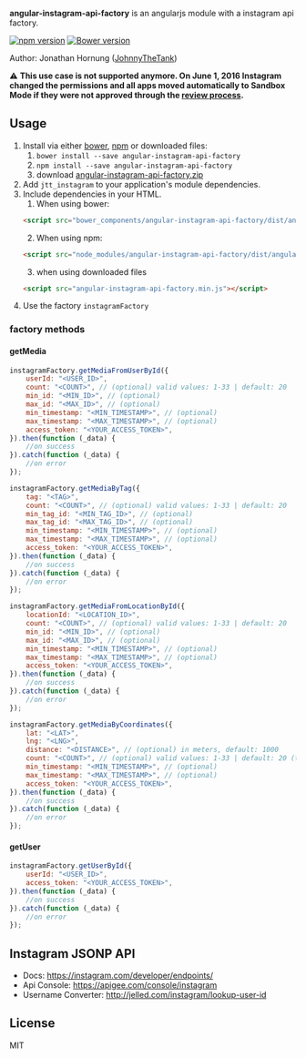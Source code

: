 **angular-instagram-api-factory** is an angularjs module with a instagram api factory.

[![npm version](https://badge.fury.io/js/angular-instagram-api-factory.png)](https://badge.fury.io/js/angular-instagram-api-factory)
[![Bower version](https://badge.fury.io/bo/angular-instagram-api-factory.png)](https://badge.fury.io/bo/angular-instagram-api-factory)

Author: Jonathan Hornung ([JohnnyTheTank](https://github.com/JohnnyTheTank))

:warning: **This use case is not supported anymore. On June 1, 2016 Instagram changed the permissions and all apps moved automatically to Sandbox Mode if they were not approved through the [review process](https://www.instagram.com/developer/review/).**


## Usage

1. Install via either [bower](http://bower.io/), [npm](https://www.npmjs.com/) or downloaded files:
    1. `bower install --save angular-instagram-api-factory`
    2. `npm install --save angular-instagram-api-factory`
    3. download [angular-instagram-api-factory.zip](https://github.com/JohnnyTheTank/angular-instagram-api-factory/zipball/master)
2. Add `jtt_instagram` to your application's module dependencies.
3. Include dependencies in your HTML.
    1. When using bower:
    ```html
    <script src="bower_components/angular-instagram-api-factory/dist/angular-instagram-api-factory.min.js"></script>
    ```
    2. When using npm:
    ```html
    <script src="node_modules/angular-instagram-api-factory/dist/angular-instagram-api-factory.min.js"></script>
    ```
    3. when using downloaded files
    ```html
    <script src="angular-instagram-api-factory.min.js"></script>
    ```
4. Use the factory `instagramFactory`


### factory methods

#### getMedia


```js
instagramFactory.getMediaFromUserById({
    userId: "<USER_ID>",
    count: "<COUNT>", // (optional) valid values: 1-33 | default: 20
    min_id: "<MIN_ID>", // (optional)
    max_id: "<MAX_ID>", // (optional)
    min_timestamp: "<MIN_TIMESTAMP>", // (optional)
    max_timestamp: "<MAX_TIMESTAMP>", // (optional)
    access_token: "<YOUR_ACCESS_TOKEN>",
}).then(function (_data) {
    //on success
}).catch(function (_data) {
    //on error
});
```

```js
instagramFactory.getMediaByTag({
    tag: "<TAG>",
    count: "<COUNT>", // (optional) valid values: 1-33 | default: 20
    min_tag_id: "<MIN_TAG_ID>", // (optional)
    max_tag_id: "<MAX_TAG_ID>", // (optional)
    min_timestamp: "<MIN_TIMESTAMP>", // (optional)
    max_timestamp: "<MAX_TIMESTAMP>", // (optional)
    access_token: "<YOUR_ACCESS_TOKEN>",
}).then(function (_data) {
    //on success
}).catch(function (_data) {
    //on error
});
```

```js
instagramFactory.getMediaFromLocationById({
    locationId: "<LOCATION_ID>",
    count: "<COUNT>", // (optional) valid values: 1-33 | default: 20
    min_id: "<MIN_ID>", // (optional)
    max_id: "<MAX_ID>", // (optional)
    min_timestamp: "<MIN_TIMESTAMP>", // (optional)
    max_timestamp: "<MAX_TIMESTAMP>", // (optional)
    access_token: "<YOUR_ACCESS_TOKEN>",
}).then(function (_data) {
    //on success
}).catch(function (_data) {
    //on error
});
```

```js
instagramFactory.getMediaByCoordinates({
    lat: "<LAT>",
    lng: "<LNG>",
    distance: "<DISTANCE>", // (optional) in meters, default: 1000
    count: "<COUNT>", // (optional) valid values: 1-33 | default: 20 (this parameter maybe don't work correct)
    min_timestamp: "<MIN_TIMESTAMP>", // (optional)
    max_timestamp: "<MAX_TIMESTAMP>", // (optional)
    access_token: "<YOUR_ACCESS_TOKEN>",
}).then(function (_data) {
    //on success
}).catch(function (_data) {
    //on error
});
```

#### getUser
```js
instagramFactory.getUserById({
    userId: "<USER_ID>",
    access_token: "<YOUR_ACCESS_TOKEN>",
}).then(function (_data) {
    //on success
}).catch(function (_data) {
    //on error
});
```


## Instagram JSONP API

* Docs: https://instagram.com/developer/endpoints/
* Api Console: https://apigee.com/console/instagram
* Username Converter: http://jelled.com/instagram/lookup-user-id


## License

MIT